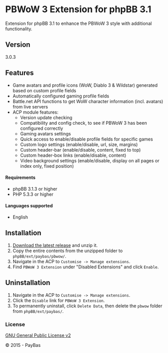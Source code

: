 PBWoW 3 Extension for phpBB 3.1
=========

Extension for phpBB 3.1 to enhance the PBWoW 3 style with additional functionality.

## Version 
3.0.3  

## Features
- Game avatars and profile icons (WoW, Diablo 3 & Wildstar) generated based on custom profile fields
- Automatically configured gaming profile fields
- Battle.net API functions to get WoW character information (incl. avatars) from live servers
- ACP module features:
  - Version update checking
  - Compatibility and config check, to see if PBWoW 3 has been configured correctly
  - Gaming avatars settings
  - Quick access to enable/disable profile fields for specific games
  - Custom logo settings (enable/disable, url, size, margins)
  - Custom header-bar (enable/disable, content, fixed to top)
  - Custom header-box links (enable/disable, content)
  - Video background settings (enable/disable, display on all pages or index only, fixed position)

#### Requirements
- phpBB 3.1.3 or higher
- PHP 5.3.3 or higher

#### Languages supported
- English

## Installation
1. [Download the latest release](https://github.com/bbdkp/PBWoW3ext/releases) and unzip it.
2. Copy the entire contents from the unzipped folder to `phpBB/ext/paybas/pbwow/`.
3. Navigate in the ACP to `Customise -> Manage extensions`.
4. Find `PBWoW 3 Extension` under "Disabled Extensions" and click `Enable`.

## Uninstallation
1. Navigate in the ACP to `Customise -> Manage extensions`.
2. Click the `Disable` link for `PBWoW 3 Extension`.
3. To permanently uninstall, click `Delete Data`, then delete the `pbwow` folder from `phpBB/ext/paybas/`.

### License
[GNU General Public License v2](http://opensource.org/licenses/GPL-2.0)

© 2015 - PayBas